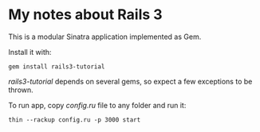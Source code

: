 # My notes about Rails 3

This is a modular Sinatra application implemented as Gem.

Install it with:

    gem install rails3-tutorial

*rails3-tutorial* depends on several gems, so expect
a few exceptions to be thrown.

To run app, copy *config.ru* file to any folder and run it:

    thin --rackup config.ru -p 3000 start
